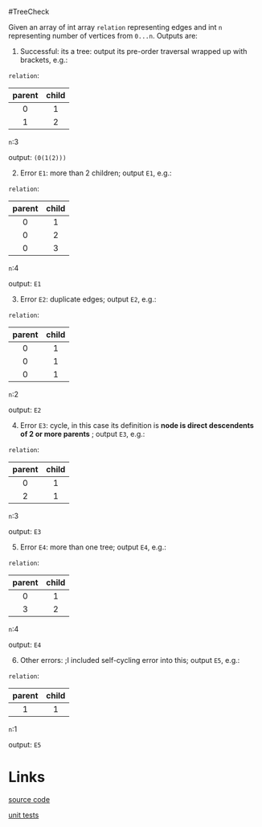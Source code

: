 #TreeCheck

Given an array of int array `relation` representing edges and int `n` representing number of vertices from `0...n`. 
Outputs are: 
1. Successful: its a tree: output its pre-order traversal wrapped up with brackets, e.g.:

`relation`:

|parent|child|
|:----:|:---:|
|0     |  1  |
|  1   |  2  |

`n`:3

output: `(0(1(2)))`

2. Error `E1`: more than 2 children; output `E1`, e.g.:

`relation`:

|parent|child|
|:----:|:---:|
|0     |  1  |
|  0   |  2  |
|  0   |  3  |

`n`:4

output: `E1`

3. Error `E2`: duplicate edges; output `E2`, e.g.:

`relation`:

|parent|child|
|:----:|:---:|
|0     |  1  |
|  0   |  1  |
|  0   |  1 |

`n`:2

output: `E2`

4. Error `E3`: cycle, in this case its definition is **node is direct descendents of 2 or more parents** 
; output `E3`, e.g.:

`relation`:

|parent|child|
|:----:|:---:|
|0     |  1  |
|  2   |  1  |


`n`:3

output: `E3`

5. Error `E4`: more than one tree; output `E4`, e.g.:

`relation`:

|parent|child|
|:----:|:---:|
|0     |  1  |
|  3   |  2  |


`n`:4

output: `E4`

6. Other errors: ;I included self-cycling error into this; output `E5`, e.g.:

`relation`:

|parent|child|
|:----:|:---:|
|1     |  1  |



`n`:1

output: `E5`

# Links
[source code](https://github.com/jianghoy/Inspiring-Problems/blob/master/src/TreeCheck.java)

[unit tests](https://github.com/jianghoy/Inspiring-Problems/blob/master/src/TestTreeCheck.java)
 

